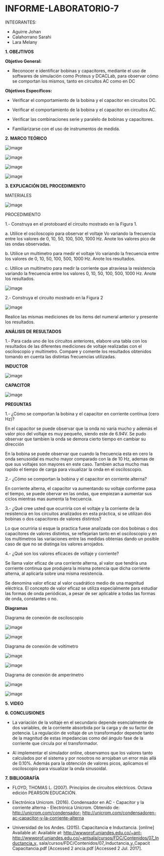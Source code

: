 # INFORME-LABORATORIO-7

INTEGRANTES:

* Aguirre Johan 
* Calahorrano Sarahi 
* Lara Melany


**1. OBEJTIVOS**

  **Objetivo General:**
  
  * Reconocer e identificar bobinas y capacitores, mediante el uso de softwares de simulación como Proteus y DCACLab, para observar cómo se comportan los mismos, tanto en circuitos AC como en  DC 

  **Objetivos Específicos:**
* Verificar el comportamiento de la bobina y el capacitor en circuitos DC. 

* Verificar el comportamiento de la bobina y el capacitor en circuitos AC. 

* Verificar las combinaciones serie y paralelo de bobinas y capacitores. 

* Familiarizarse con el uso de instrumentos de medida. 

**2. MARCO TEÓRICO**

![image](https://user-images.githubusercontent.com/105020538/217975762-c5ca29e5-10c0-4f48-87a2-12fbc6665bd9.png)

![image](https://user-images.githubusercontent.com/105020538/217975799-d16473fd-fab3-489c-8804-bea5426f89ad.png)

![image](https://user-images.githubusercontent.com/105020538/217975825-11608fc5-59bd-452e-aa44-582b91cdee9f.png)

![image](https://user-images.githubusercontent.com/105020538/217975835-fefe278a-56b5-40d1-b054-b2752492b243.png)

**3.	EXPLICACIÓN DEL PROCEDIMIENTO**

MATERIALES

![image](https://user-images.githubusercontent.com/105020538/217987065-7de95d62-1f8a-4186-ad77-5ca4f600f007.png)

PROCEDIMIENTO

1.- Construya en el protoboard el circuito mostrado en la Figura 1. 

a. Utilice el osciloscopio para observar el voltaje  Vo variando la frecuencia entre los valores de 0, 10, 50, 100, 500, 1000 Hz. Anote los valores pico de las ondas observadas. 

b. Utilice un multímetro para medir el voltaje 
Vo variando la frecuencia entre los valores de 0, 10, 50, 100, 500, 1000 Hz. Anote los resultados. 

c. Utilice un multímetro para medir la corriente que atraviesa la resistencia variando la  frecuencia entre los valores 0, 10, 50, 100, 500, 1000 
Hz. Anote los resultados. 

![image](https://user-images.githubusercontent.com/105020538/217987336-c28dbcf0-6ff0-4271-a399-36269096fb1a.png)

2.- Construya el circuito mostrado en la Figura 2 

![image](https://user-images.githubusercontent.com/105020538/217987369-712de003-b7d6-431c-868a-67c6695ed47a.png)

Realice las mismas mediciones de los ítems del numeral anterior y presente los resultados. 

**ANÁLISIS DE RESULTADOS** 

1.- Para cada uno de los circuitos anteriores, elabore una tabla con los resultados de las diferentes mediciones de voltaje realizadas con el osciloscopio y multímetro. Compare y comente los resultados obtenidos tomando en cuenta las distintas frecuencias utilizadas. 

**INDUCTOR**

![image](https://user-images.githubusercontent.com/105020538/217997013-f7f25555-8f54-4d76-a254-4ba6703500d3.png)

**CAPACITOR**

![image](https://user-images.githubusercontent.com/105020538/217997058-f080f14c-31f7-4e8d-8861-514a591c847f.png)

**PREGUNTAS** 

1.- ¿Cómo se comportan la bobina y el capacitor en corriente continua (cero Hz)? 

En el capacitor se puede observar que la onda no varía mucho y además el valor pico del voltaje es muy pequeño, siendo este de 6.94V. Se pudo observar que tambien la onda se demora cierto tiempo en cambiar su dirección
 
 En la bobina se puede observar que cuando la frecuencia esta en cero la onda senusoidal es mucho mayor comparado con la de 10 Hz, ademas de que sus voltajes son mayores en este caso. Tambien actua mucho mas rapido el tiempo de carga para visualizar la onda en el osciloscopio.
 

2.- ¿Cómo se comportan la bobina y el capacitor en corriente alterna? 

En corriente alterna, el capacitor va aumentando su voltaje conforme pasa el tiempo, se puede obervar en las ondas, que empiezan a aumentar sus ciclos mientras mas aumenta la frecuencia.

3.- ¿Qué cree usted que ocurriría con el voltaje y la corriente de la resistencia en los 
circuitos analizados en esta práctica, si se utilizan dos bobinas o dos capacitores de valores distintos? 

Lo que ocurriria si esque la practica fuese analizada con dos bobinas o dos capacitores de valores distintos, se reflejarian tanto en el osciloscopio y en los multimetros las variaciones entre las medidas obtenias dando un posible caso de que no se distinga los valores arrojados.
 

4.- ¿Qué son los valores eficaces de voltaje y corriente? 

Se llama valor eficaz de una corriente alterna, al valor que tendría una corriente continua que produjera la misma potencia que dicha corriente alterna, al aplicarla sobre una misma resistencia.

Se denomina valor eficaz al valor cuadrático medio de una magnitud eléctrica. El concepto de valor eficaz se utiliza especialmente para estudiar las formas de onda periódicas, a pesar de ser aplicable a todas las formas de onda, constantes o no.


 
 **Diagramas**
   
   Diagrama de conexión de osciloscopio
   
   ![image](https://user-images.githubusercontent.com/76132461/112563088-ac50dc00-8da6-11eb-98bf-5de414b8c532.png)
   
   ![image](https://user-images.githubusercontent.com/76134214/112589119-8c351300-8dce-11eb-8a80-5a8ea0203c92.png)

   Diagrama de conexión de voltímetro
   
   ![image](https://user-images.githubusercontent.com/76132461/112564950-2767c180-8daa-11eb-98b0-53409c1a84f9.png)
   
   ![image](https://user-images.githubusercontent.com/76134214/112589158-9eaf4c80-8dce-11eb-94b2-17a46ce4e879.png)

   Diagrama de conexión de amperímetro
   
   ![image](https://user-images.githubusercontent.com/76132461/112568672-d4ddd380-8db0-11eb-9ca1-ff0938a99a7d.png)
   
   ![image](https://user-images.githubusercontent.com/76134214/112589175-a8d14b00-8dce-11eb-9a18-cda978c18745.png)


**5. VIDEO**


**6. CONCLUSIONES** 

* La variación de la voltaje en el secundario depende esencialmente de dos variables, de la corriente absorbida por la carga y de su factor de potencia. La regulación de voltaje de un transformador depende tanto de la magnitud de estas impedancias como del ángulo fase de la corriente que circula por el transformador.

* Al implementar el simulador online, observamos que los valores tanto calculados por el sistema y por nosotros no arrojaban un error más allá de 0.10%. Además para la obtención de valores picos, aplicamos el osciloscopio para visualizar la onda sinusoidal.




**7. BIBLIOGRAFÍA**

* FLOYD, THOMAS L. (2007). Principios de circuitos eléctricos. Octava edición PEARSON EDUCACIÓN. 

* Electrónica Unicrom. (2016). Condensador en AC - Capacitor y la corriente alterna - Electrónica Unicrom. Obtenido de: http://unicrom.com/condensador-  http://unicrom.com/condensadoren-ac-capacitor-y-la-corriente-alterna  

* Universidad de los Andes. (2015). Capacitancia e Inductancia. [online] Available at: Available at: http://wwwprof.uniandes.edu.co/~ant-  http://wwwprof.uniandes.edu.co/~antsala/cursos/FDC/Contenidos/07_Inductancia_y_ sala/cursos/FDC/Contenidos/07_Inductancia_y_Capacit Capacitancia.pdf [Accessed 2 ancia.pdf [Accessed 2 Jul. 2017]. 

 
